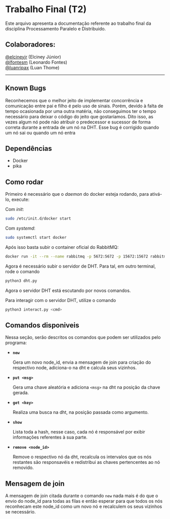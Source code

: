 # Trabalho Final (T2)

Este arquivo apresenta a documentação referente ao trabalho final da disciplina Processamento Paralelo e Distribuido.

## Colaboradores:

[@elcineyjr](https://github.com/elcineyjr) (Elciney Júnior)  
[@lfontesm](https://github.com/lfontesm)   (Leonardo Fontes)  
[@luanripax](https://github.com/luanripax) (Luan Thome)

_____________

## Known Bugs
Reconhecemos que o melhor jeito de implementar concorrência e comunicação entre pai e filho é pelo uso de sinais. Porém, devido à falta de tempo ocasionada por uma outra matéria, não conseguimos ter o tempo necessário para deixar o código do jeito que gostaríamos. Dito isso, as vezes algum nó pode não atribuir o predecessor e sucessor de forma correta durante a entrada de um nó na DHT. Esse bug é corrigido quando um nó sai ou quando um nó entra

## Dependências

* Docker
* pika

## Como rodar

Primeiro é necessário que o _daemon_ do docker esteja rodando, para ativá-lo, execute:

Com _init_:

```bash
sudo /etc/init.d/docker start
```

Com _systemd_:

```bash
sudo systemctl start docker
```

Após isso basta subir o container oficial do RabbitMQ:

```bash
docker run -it --rm --name rabbitmq -p 5672:5672 -p 15672:15672 rabbitmq:3.9.5-management
```

Agora é necessário subir o servidor de DHT. Para tal, em outro terminal, rode o comando

```bash
python3 dht.py
```

Agora o servidor DHT está escutando por novos comandos.

Para interagir com o servidor DHT, utilize o comando

```bash
python3 interact.py <cmd>
```

## Comandos disponiveis

Nessa seção, serão descritos os comandos que podem ser utilizados pelo programa: 

- **```new```**  

   Gera um novo node_id, envia a mensagem de join para criação do respectivo node, adiciona-o na dht e calcula seus vizinhos.

- **```put <msg>```**  

   Gera uma chave aleatória e adiciona `<msg>` na dht na posição da chave gerada.  

- **```get <key>```**  

   Realiza uma busca na dht, na posição passada como argumento.

- **```show```**  

   Lista toda a hash, nesse caso, cada nó é responsável por exibir informações referentes à sua parte.

- **```remove <node_id>```**  

   Remove o respectivo nó da dht, recalcula os intervalos que os nós restantes são responsavéis e redistribui as chaves pertencentes ao nó removido.
   
   
 ## Mensagem de join
   A mensagem de join citada durante o comando `new` nada mais é do que o envio do node_id para todas as filas e então esperar para que todos os nós reconhecam este node_id como um novo nó e recalculem os seus vizinhos se necessário.
